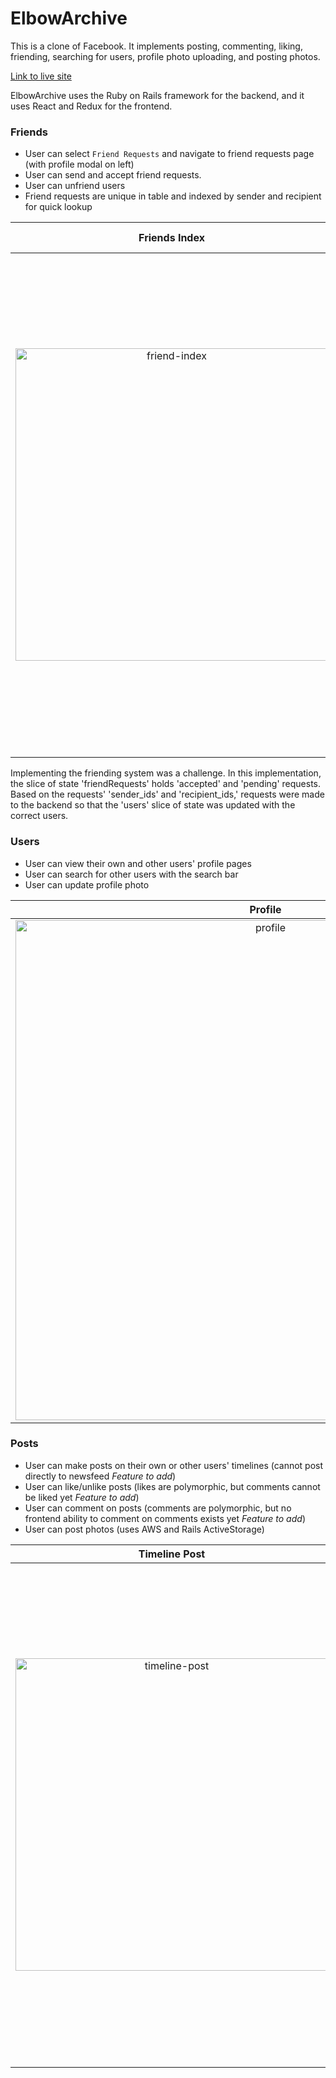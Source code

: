 # ElbowArchive

This is a clone of Facebook. It implements posting, commenting, liking, friending, searching for users, profile photo uploading, and posting photos.

[Link to live site](https://elbow-archive.herokuapp.com/#/)

ElbowArchive uses the Ruby on Rails framework for the backend, and it uses React and Redux for the frontend.



### Friends
- User can select ```Friend Requests``` and navigate to friend requests page (with profile modal on left)
- User can send and accept friend requests.
- User can unfriend users
- Friend requests are unique in table and indexed by sender and recipient for quick lookup

| Friends Index | Friend Requests Full Page | Friend Requests Sidebar |
| :---: | :---: | :---: |
| <img width="500" alt="friend-index" src="https://user-images.githubusercontent.com/38144750/90829490-d8d2e000-e30d-11ea-8af3-107960663d2f.png"> | <img width="150" alt="friend-requests2" src="https://user-images.githubusercontent.com/38144750/90829486-d83a4980-e30d-11ea-9605-707e1e94d598.png"> | <img width="800" alt="friend-requests1" src="https://user-images.githubusercontent.com/38144750/90829489-d8d2e000-e30d-11ea-90f2-49f260ff1d69.png"> |

Implementing the friending system was a challenge. In this implementation, the slice of state 'friendRequests' holds 'accepted' and 'pending' requests. Based on the requests' 'sender_ids' and 'recipient_ids,' requests were made to the backend so that the 'users' slice of state was updated with the correct users.

### Users
- User can view their own and other users' profile pages
- User can search for other users with the search bar
- User can update profile photo

| Profile | Search for Users | Edit Profile | Update Profile Photo |
| :---: | :---: | :---: | :---: |
| <img width="800" alt="profile" src="https://user-images.githubusercontent.com/38144750/90829499-da040d00-e30d-11ea-838a-72fef2700267.png"> | <img width="300" alt="searchbar" src="https://user-images.githubusercontent.com/38144750/90829500-da9ca380-e30d-11ea-9046-ef799c05b696.png"> | <img width="500" alt="edit-profile" src="https://user-images.githubusercontent.com/38144750/90829495-d96b7680-e30d-11ea-9344-f32cfde63bf2.png"> | <img width="500" alt="upload-photo" src="https://user-images.githubusercontent.com/38144750/90829492-d96b7680-e30d-11ea-87b9-40e228ab91be.png"> | 


### Posts
- User can make posts on their own or other users' timelines (cannot post directly to newsfeed *Feature to add*)
- User can like/unlike posts (likes are polymorphic, but comments cannot be liked yet *Feature to add*)
- User can comment on posts (comments are polymorphic, but no frontend ability to comment on comments exists yet *Feature to add*)
- User can post photos (uses AWS and Rails ActiveStorage)

| Timeline Post | Newsfeed |
| :---: | :---: |
| <img width="500" alt="timeline-post" src="https://user-images.githubusercontent.com/38144750/90829497-da040d00-e30d-11ea-82ac-79596f3961df.png"> | <img width="800" alt="newsfeed" src="https://user-images.githubusercontent.com/38144750/90829501-da9ca380-e30d-11ea-9e77-4397de29d622.png"> |




